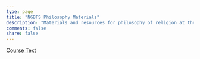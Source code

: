 ```yaml
---
type: page
title: "NGBTS Philosophy Materials"
description: "Materials and resources for philosophy of religion at the Northern Ghana Baptist Theological Seminary."
comments: false
share: false
---
```


[Course Text](http://randyridenour.net/pdf/reltext.pdf)
